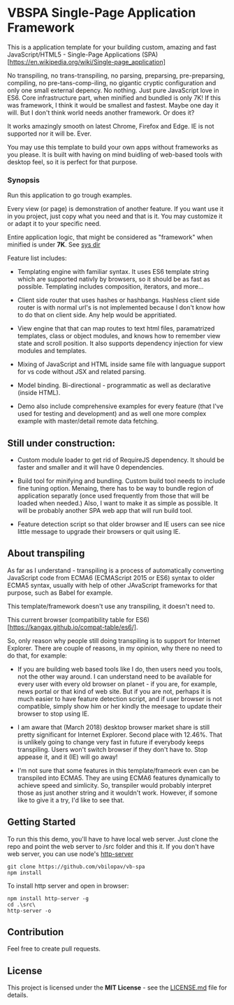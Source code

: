 # VBSPA Single-Page Application Framework



This is a application template for your building custom, amazing and fast JavaScript/HTML5 - Single-Page Applications (SPA)[https://en.wikipedia.org/wiki/Single-page_application] 

No transpiling, no trans-transpiling, no parsing, preparsing, pre-preparsing, compiling, no pre-tans-comp-iling, no gigantic cryptic configuration and only one small external depency. No nothing. Just pure JavaScript love in ES6. Core infrastructure part, when minified and bundled is only 7K! If this was framework, I think it would be smallest and fastest. Maybe one day it will. But I don't think world needs another framework. Or does it?

It works amazingly smooth on latest Chrome, Firefox and Edge. IE is not supported nor it will be. Ever.

You may use this template to build your own apps without frameworks as you please. It is built with having on mind buidling of web-based tools with desktop feel, so it is perfect for that purpose.

### Synopsis

Run this application to go trough examples. 

Every view (or page) is demonstration of another feature. If you want use it in you project, just copy what you need and that is it. You may customize it or adapt it to your specific need. 

Entire application logic, that might be considered as "framework" when minified is under **7K**. See [sys dir](https://github.com/vbilopav/vb-spa/tree/master/src/app/sys)

Feature list includes:

- Templating engine with familiar syntax. It uses ES6 template string which are supported nativly by browsers, so it should be as fast as possible. Templating includes composition, iterators, and more...

- Client side router that uses hashes or hashbangs. Hashless client side router is with normal url's is not implemented because I don't know how to do that on client side. Any help would be appritiated.

- View engine that that can map routes to text html files, paramatrized templates, class or object modules, and knows how to remember view state and scroll position. It also supports dependency injection for view modules and templates.

- Mixing of JavaScript and HTML inside same file with languague support for vs code without JSX and related parsing.

- Model binding. Bi-directional - programmatic as well as declarative (inside HTML).

- Demo also include comprehensive examples for every feature (that I've used for testing and development) and as well one more complex example with master/detail remote data fetching.

## Still under construction: 

- Custom module loader to get rid of RequireJS dependency. It should be faster and smaller and it will have 0 dependencies.

- Build tool for minifying and bundling. Custom build tool needs to include fine tuning option. Menaing, there has to be way to bundle region of application separatly (once used frequently from those that will be loaded when needed.) Also, I want to make it as simple as possible. It will be probably another SPA web app that will run build tool.

- Feature detection script so that older browser and IE users can see nice little message to upgrade their browsers or quit using IE.

## About transpiling

As far as I understand - transpiling is a process of automatically converting JavaScript code from ECMA6 (ECMAScript 2015 or ES6) syntax to older ECMA5 syntax, usually with help of other JAvaScript frameworks for that purpose, such as Babel for example. 

This template/framework doesn't use any transpiling, it doesn't need to.

This current browser (compatibility table for ES6)[https://kangax.github.io/compat-table/es6/].

So, only reason why people still doing transpiling is to support for Internet Explorer. There are couple of reasons, in my opinion, why there no need to do that, for example:

- If you are building web based tools like I do, then users need you tools, not the other way around. I can understand need to be available for every user with every old browser on planet - if you are, for example, news portal or that kind of web site. But if you are not, perhaps it is much easier to have feature detection script, and if user browser is not compatible, simply show him or her kindly the meesage to update their browser to stop using IE.

- I am aware that (March 2018) desktop browser market share is still pretty significant for Internet Explorer. Second place with 12.46%. That is unlikely going to change very fast in future if everybody keeps transpiling. Users won't switch browser if they don't have to. Stop appease it, and it (IE) will go away! 

- I'm not sure that some features in this template/frameork even can be transpiled into ECMA5. They are using ECMA6 features dynamically to achieve speed and simlicity. So, transpiler would probably interpret those as just another string and it wouldn't work. However, if somone like to give it a try, I'd like to see that.

## Getting Started

To run this this demo, you'll have to have local web server. Just clone the repo and point the web server to /src folder and this it.
If you don't have web server, you can use node's [http-server](https://www.npmjs.com/package/http-server)

```
git clone https://github.com/vbilopav/vb-spa
npm install
```

To install http server and open in browser:

```
npm install http-server -g
cd .\src\
http-server -o
```

## Contribution

Feel free to create pull requests.

## License

This project is licensed under the **MIT License** - see the [LICENSE.md](LICENSE.md) file for details.
